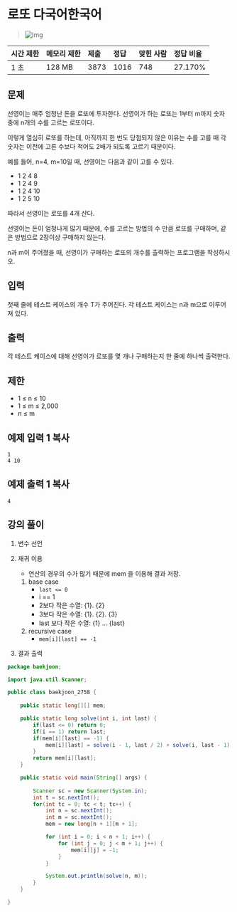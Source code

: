 # 로또 다국어한국어  

> ![img](https://d2gd6pc034wcta.cloudfront.net/tier/12.svg) 

| 시간 제한 | 메모리 제한 | 제출 | 정답 | 맞힌 사람 | 정답 비율 |
| :-------- | :---------- | :--- | :--- | :-------- | :-------- |
| 1 초      | 128 MB      | 3873 | 1016 | 748       | 27.170%   |

## 문제

선영이는 매주 엄청난 돈을 로또에 투자한다. 선영이가 하는 로또는 1부터 m까지 숫자 중에 n개의 수를 고르는 로또이다.

이렇게 열심히 로또를 하는데, 아직까지 한 번도 당첨되지 않은 이유는 수를 고를 때 각 숫자는 이전에 고른 수보다 적어도 2배가 되도록 고르기 때문이다.

예를 들어, n=4, m=10일 때, 선영이는 다음과 같이 고를 수 있다.

- 1 2 4 8
- 1 2 4 9
- 1 2 4 10
- 1 2 5 10

따라서 선영이는 로또를 4개 산다. 

선영이는 돈이 엄청나게 많기 때문에, 수를 고르는 방법의 수 만큼 로또를 구매하며, 같은 방법으로 2장이상 구매하지 않는다.

n과 m이 주어졌을 때, 선영이가 구매하는 로또의 개수를 출력하는 프로그램을 작성하시오.

## 입력

첫째 줄에 테스트 케이스의 개수 T가 주어진다. 각 테스트 케이스는 n과 m으로 이루어져 있다.

## 출력

각 테스트 케이스에 대해 선영이가 로또를 몇 개나 구매하는지 한 줄에 하나씩 출력한다.

## 제한

- 1 ≤ n ≤ 10
- 1 ≤ m ≤ 2,000
- n ≤ m

## 예제 입력 1 복사

```
1
4 10
```

## 예제 출력 1 복사

```
4
```



## 강의 풀이

1. 변수 선언

2. 재귀 이용

   * 연산의 경우의 수가 많기 때문에 mem 을 이용해 결과 저장.

   1. base case
      * <code>last <= 0</code>
      * i == 1
      * 2보다 작은 수열: {1}. {2}
      * 3보다 작은 수열: {1}. {2}. {3}
      * last 보다 작은 수열: {1} ... {last}
   2. recursive case
      * <code>mem[i][last] == -1</code>

3. 결과 출력

```java
package baekjoon;

import java.util.Scanner;

public class baekjoon_2758 {
	
	public static long[][] mem;

    public static long solve(int i, int last) {
        if(last <= 0) return 0;
        if(i == 1) return last;
        if(mem[i][last] == -1) {
            mem[i][last] = solve(i - 1, last / 2) + solve(i, last - 1);
        }
        return mem[i][last];
    }

	public static void main(String[] args) {
		
		Scanner sc = new Scanner(System.in);
        int t = sc.nextInt();
        for(int tc = 0; tc < t; tc++) {
            int n = sc.nextInt();
            int m = sc.nextInt();
            mem = new long[n + 1][m + 1];

            for (int i = 0; i < n + 1; i++) {
                for (int j = 0; j < m + 1; j++) {
                    mem[i][j] = -1;
                }
            }

            System.out.println(solve(n, m));
        }
	}

}
```

